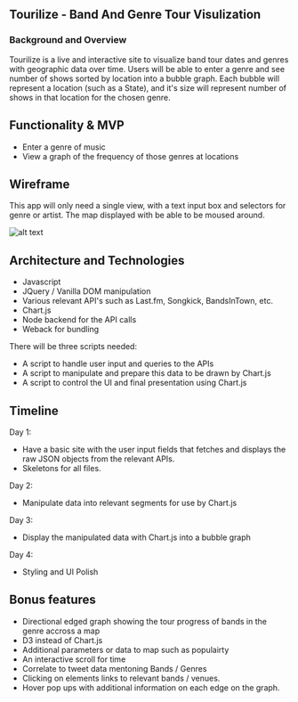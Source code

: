 ## Tourilize - Band And Genre Tour Visulization 

### Background and Overview

Tourilize is a live and interactive site to visualize band tour dates and genres with geographic data over time. Users will be able to enter a genre and see number of shows sorted by location into a bubble graph. Each bubble will represent a location (such as a State), and it's size will represent number of shows in that location for the chosen genre.

## Functionality & MVP

* Enter a genre of music 
* View a graph of the frequency of those genres at locations 

## Wireframe

This app will only need a single view, with a text input box and selectors for genre or artist. The map displayed with be able to be moused around. 

![alt text](https://imgur.com/pOVGJCZ.png)

## Architecture and Technologies
* Javascript 
* JQuery / Vanilla DOM manipulation 
* Various relevant API's such as Last.fm, Songkick, BandsInTown, etc. 
* Chart.js
* Node backend for the API calls
* Weback for bundling

There will be three scripts needed:
* A script to handle user input and queries to the APIs 
* A script to manipulate and prepare this data to be drawn by Chart.js
* A script to control the UI and final presentation using Chart.js

## Timeline 

Day 1:
* Have a basic site with the user input fields that fetches and displays the raw JSON objects from the relevant APIs. 
* Skeletons for all files. 

Day 2:
* Manipulate data into relevant segments for use by Chart.js

Day 3: 
* Display the manipulated data with Chart.js into a bubble graph

Day 4: 
* Styling and UI Polish 

## Bonus features 
* Directional edged graph showing the tour progress of bands in the genre accross a map
* D3 instead of Chart.js
* Additional parameters or data to map such as populairty 
* An interactive scroll for time 
* Correlate to tweet data mentoning Bands / Genres 
* Clicking on elements links to relevant bands / venues. 
* Hover pop ups with additional information on each edge on the graph. 

